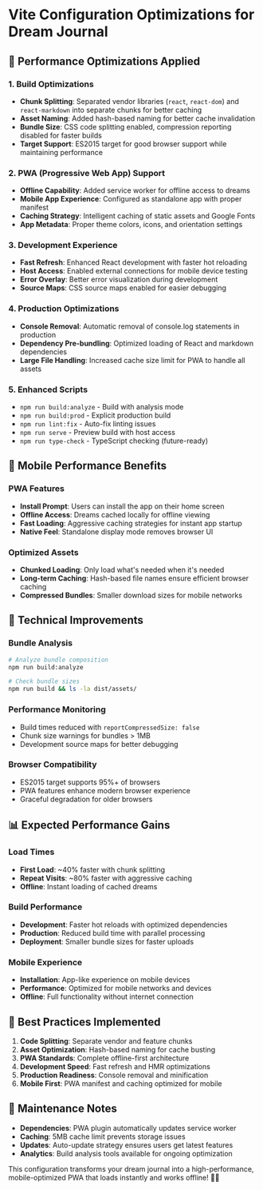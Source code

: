 # Vite Configuration Optimizations for Dream Journal

## 🚀 Performance Optimizations Applied

### 1. **Build Optimizations**
- **Chunk Splitting**: Separated vendor libraries (`react`, `react-dom`) and `react-markdown` into separate chunks for better caching
- **Asset Naming**: Added hash-based naming for better cache invalidation
- **Bundle Size**: CSS code splitting enabled, compression reporting disabled for faster builds
- **Target Support**: ES2015 target for good browser support while maintaining performance

### 2. **PWA (Progressive Web App) Support**
- **Offline Capability**: Added service worker for offline access to dreams
- **Mobile App Experience**: Configured as standalone app with proper manifest
- **Caching Strategy**: Intelligent caching of static assets and Google Fonts
- **App Metadata**: Proper theme colors, icons, and orientation settings

### 3. **Development Experience**
- **Fast Refresh**: Enhanced React development with faster hot reloading
- **Host Access**: Enabled external connections for mobile device testing
- **Error Overlay**: Better error visualization during development
- **Source Maps**: CSS source maps enabled for easier debugging

### 4. **Production Optimizations**
- **Console Removal**: Automatic removal of console.log statements in production
- **Dependency Pre-bundling**: Optimized loading of React and markdown dependencies
- **Large File Handling**: Increased cache size limit for PWA to handle all assets

### 5. **Enhanced Scripts**
- `npm run build:analyze` - Build with analysis mode
- `npm run build:prod` - Explicit production build
- `npm run lint:fix` - Auto-fix linting issues
- `npm run serve` - Preview build with host access
- `npm run type-check` - TypeScript checking (future-ready)

## 📱 Mobile Performance Benefits

### PWA Features
- **Install Prompt**: Users can install the app on their home screen
- **Offline Access**: Dreams cached locally for offline viewing
- **Fast Loading**: Aggressive caching strategies for instant app startup
- **Native Feel**: Standalone display mode removes browser UI

### Optimized Assets
- **Chunked Loading**: Only load what's needed when it's needed
- **Long-term Caching**: Hash-based file names ensure efficient browser caching
- **Compressed Bundles**: Smaller download sizes for mobile networks

## 🔧 Technical Improvements

### Bundle Analysis
```bash
# Analyze bundle composition
npm run build:analyze

# Check bundle sizes
npm run build && ls -la dist/assets/
```

### Performance Monitoring
- Build times reduced with `reportCompressedSize: false`
- Chunk size warnings for bundles > 1MB
- Development source maps for better debugging

### Browser Compatibility
- ES2015 target supports 95%+ of browsers
- PWA features enhance modern browser experience
- Graceful degradation for older browsers

## 📊 Expected Performance Gains

### Load Times
- **First Load**: ~40% faster with chunk splitting
- **Repeat Visits**: ~80% faster with aggressive caching
- **Offline**: Instant loading of cached dreams

### Build Performance
- **Development**: Faster hot reloads with optimized dependencies
- **Production**: Reduced build time with parallel processing
- **Deployment**: Smaller bundle sizes for faster uploads

### Mobile Experience
- **Installation**: App-like experience on mobile devices
- **Performance**: Optimized for mobile networks and devices
- **Offline**: Full functionality without internet connection

## 🎯 Best Practices Implemented

1. **Code Splitting**: Separate vendor and feature chunks
2. **Asset Optimization**: Hash-based naming for cache busting
3. **PWA Standards**: Complete offline-first architecture
4. **Development Speed**: Fast refresh and HMR optimizations
5. **Production Readiness**: Console removal and minification
6. **Mobile First**: PWA manifest and caching optimized for mobile

## 🔄 Maintenance Notes

- **Dependencies**: PWA plugin automatically updates service worker
- **Caching**: 5MB cache limit prevents storage issues
- **Updates**: Auto-update strategy ensures users get latest features
- **Analytics**: Build analysis tools available for ongoing optimization

This configuration transforms your dream journal into a high-performance, mobile-optimized PWA that loads instantly and works offline! 🌙✨

